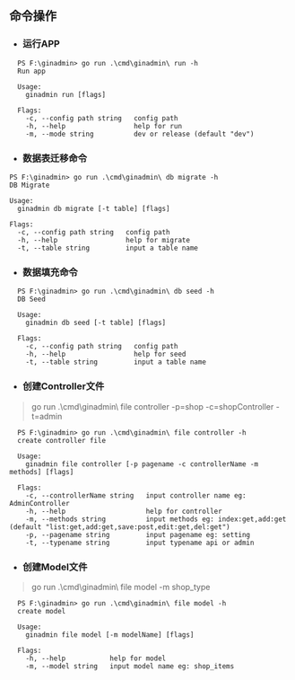## 命令操作

* ### 运行APP

```shell
  PS F:\ginadmin> go run .\cmd\ginadmin\ run -h
  Run app

  Usage:
    ginadmin run [flags]

  Flags:
    -c, --config path string   config path
    -h, --help                 help for run
    -m, --mode string          dev or release (default "dev")
```
* ### 数据表迁移命令

```shell
PS F:\ginadmin> go run .\cmd\ginadmin\ db migrate -h
DB Migrate

Usage:
  ginadmin db migrate [-t table] [flags]

Flags:
  -c, --config path string   config path
  -h, --help                 help for migrate
  -t, --table string         input a table name
```

* ### 数据填充命令

```shell
  PS F:\ginadmin> go run .\cmd\ginadmin\ db seed -h   
  DB Seed

  Usage:
    ginadmin db seed [-t table] [flags]

  Flags:
    -c, --config path string   config path
    -h, --help                 help for seed
    -t, --table string         input a table name
```

* ### 创建Controller文件
> go run .\cmd\ginadmin\ file controller -p=shop -c=shopController -t=admin
```shell
  PS F:\ginadmin> go run .\cmd\ginadmin\ file controller -h
  create controller file

  Usage:
    ginadmin file controller [-p pagename -c controllerName -m methods] [flags]

  Flags:
    -c, --controllerName string   input controller name eg: AdminController
    -h, --help                    help for controller
    -m, --methods string          input methods eg: index:get,add:get (default "list:get,add:get,save:post,edit:get,del:get")
    -p, --pagename string         input pagename eg: setting
    -t, --typename string         input typename api or admin
```

* ### 创建Model文件
> go run .\cmd\ginadmin\ file model -m shop_type
```shell
  PS F:\ginadmin> go run .\cmd\ginadmin\ file model -h
  create model

  Usage:
    ginadmin file model [-m modelName] [flags]

  Flags:
    -h, --help           help for model
    -m, --model string   input model name eg: shop_items 
```